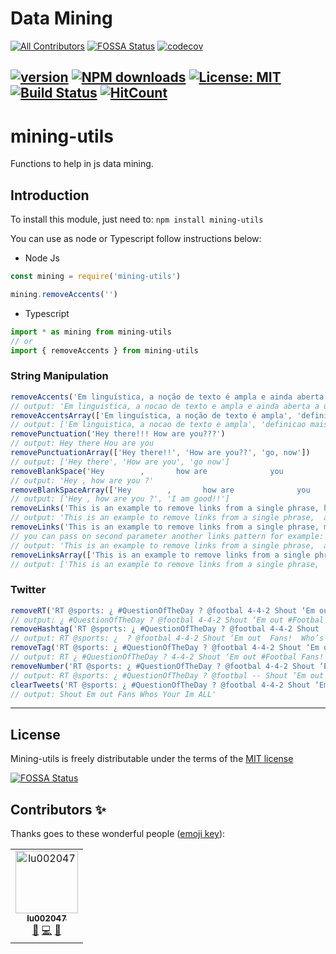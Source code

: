 # Data Mining
[![All Contributors](https://img.shields.io/badge/all_contributors-1-orange.svg?style=flat-square)](#contributors)
[![FOSSA Status](https://app.fossa.io/api/projects/git%2Bgithub.com%2FOracy%2Fmining-utils.svg?type=shield)](https://app.fossa.io/projects/git%2Bgithub.com%2FOracy%2Fmining-utils?ref=badge_shield) [![codecov](https://codecov.io/gh/Oracy/mining-utils/branch/master/graph/badge.svg)](https://codecov.io/gh/Oracy/mining-utils)

[![version](https://badge.fury.io/js/mining-utils.svg)](https://badge.fury.io/js/mining-utils) [![NPM downloads](https://img.shields.io/npm/dw/mining-utils)](https://img.shields.io/npm/dw/mining-utils)  [![License: MIT](https://img.shields.io/badge/License-MIT-yellow.svg)](https://github.com/Oracy/mining-utils/blob/master/LICENSE) [![Build Status](https://travis-ci.org/Oracy/mining-utils.svg?branch=master)](https://travis-ci.org/Oracy/mining-utils) [![HitCount](http://hits.dwyl.io/oracy/mining-utils.svg)](http://hits.dwyl.io/oracy/mining-utils)
---
# mining-utils

Functions to help in js data mining.

## Introduction

To install this module, just need to: `npm install mining-utils`

You can use as node or Typescript follow instructions below:
- Node Js
```javascript
const mining = require('mining-utils')

mining.removeAccents('')
```
- Typescript
```javascript
import * as mining from mining-utils
// or
import { removeAccents } from mining-utils
```

### String Manipulation

```javascript
removeAccents('Em linguística, a noção de texto é ampla e ainda aberta a uma definição mais precisa. Grosso modo, pode ser entendido como manifestação linguística das ideias de um autor, que serão interpretadas pelo leitor de acordo com seus conhecimentos linguísticos e culturais. Seu tamanho é variável.')
// output: 'Em linguistica, a nocao de texto e ampla e ainda aberta a uma definicao mais precisa. Grosso modo, pode ser entendido como manifestacao linguistica das ideias de um autor, que serao interpretadas pelo leitor de acordo com seus conhecimentos linguisticos e culturais. Seu tamanho e variavel.
removeAccentsArray(['Em linguística, a noção de texto é ampla', 'definição mais precisa. Grosso modo, pode ser entendido como manifestação linguística'])
// output: ['Em linguistica, a nocao de texto e ampla', 'definicao mais precisa. Grosso modo, pode ser entendido como manifestacao linguistica']
removePunctuation('Hey there!!! How are you???')
// output: Hey there Hou are you
removePunctuationArray(['Hey there!!', 'How are you??', 'go, now'])
// output: ['Hey there', 'How are you', 'go now']
removeBlankSpace('Hey        ,       how are              you           ?')
// output: 'Hey , how are you ?'
removeBlankSpaceArray(['Hey        ,       how are              you           ?', 'I            am      good!!'])
// output: ['Hey , how are you ?', 'I am good!!']
removeLinks('This is an example to remove links from a single phrase, https://web.whatsapp.com/ and text after the link.')
// output: 'This is an example to remove links from a single phrase,  and text after the link.'
removeLinks('This is an example to remove links from a single phrase, mms://link.com/ and text after the link.', 'mms')
// you can pass on second parameter another links pattern for example: 'mms', 'm3u'
// output: 'This is an example to remove links from a single phrase,  and text after the link.'
removeLinksArray(['This is an example to remove links from a single phrase, https://web.whatsapp.com/ and text after the link.', 'This is an example to remove links from a single phrase, https://www.instagram.com/ and text after the link.', 'This is an example to remove links from a single phrase, https://www.google.com/ and text after the link.'])
// output: ['This is an example to remove links from a single phrase,  and text after the link.', 'This is an example to remove links from a single phrase,  and text after the link.', 'This is an example to remove links from a single phrase,  and text after the link.']
```

### Twitter

```javascript
removeRT('RT @sports: ¿ #QuestionOfTheDay ? @footbal 4-4-2 Shout ‘Em out #Footbal Fans!  Who’s Your #Tram?  I’m ALL #Saints!!! #W124ãHODAT #WHODATNATION ⚜️… https://t.co/ITy7ESKfuB')
// output: ¿ #QuestionOfTheDay ? @footbal 4-4-2 Shout ‘Em out #Footbal Fans!  Who’s Your #Tram?  I’m ALL #Saints!!! #W124ãHODAT #WHODATNATION ⚜️… https://t.co/ITy7ESKfuB'
removeHashtag('RT @sports: ¿ #QuestionOfTheDay ? @footbal 4-4-2 Shout ‘Em out #Footbal Fans!  Who’s Your #Tram?  I’m ALL #Saints!!! #W124ãHODAT #WHODATNATION ⚜️… https://t.co/ITy7ESKfuB')
// output: RT @sports: ¿  ? @footbal 4-4-2 Shout ‘Em out  Fans!  Who’s Your   I’m ALL    ⚜️… https://t.co/ITy7ESKfuB'
removeTag('RT @sports: ¿ #QuestionOfTheDay ? @footbal 4-4-2 Shout ‘Em out #Footbal Fans!  Who’s Your #Tram?  I’m ALL #Saints!!! #W124ãHODAT #WHODATNATION ⚜️… https://t.co/ITy7ESKfuB')
// output: RT ¿ #QuestionOfTheDay ? 4-4-2 Shout ‘Em out #Footbal Fans!  Who’s Your #Tram?  I’m ALL #Saints!!! #W124ãHODAT #WHODATNATION ⚜️… https://t.co/ITy7ESKfuB'
removeNumber('RT @sports: ¿ #QuestionOfTheDay ? @footbal 4-4-2 Shout ‘Em out #Footbal Fans!  Who’s Your #Tram?  I’m ALL #Saints!!! #W124ãHODAT #WHODATNATION ⚜️… https://t.co/ITy7ESKfuB')
// output: RT @sports: ¿ #QuestionOfTheDay ? @footbal -- Shout ‘Em out #Footbal Fans!  Who’s Your #Tram?  I’m ALL #Saints!!! #WãHODAT #WHODATNATION ⚜️… https://t.co/ITyESKfuB'
clearTweets('RT @sports: ¿ #QuestionOfTheDay ? @footbal 4-4-2 Shout ‘Em out #Footbal Fans!  Who’s Your #Tram?  I’m ALL #Saints!!! #W124ãHODAT #WHODATNATION ⚜️… https://t.co/ITy7ESKfuB')
// output: Shout Em out Fans Whos Your Im ALL'
```

---

## License

Mining-utils is freely distributable under the terms of the [MIT license](https://github.com/Oracy/mining-utils/blob/master/LICENSE)

[![FOSSA Status](https://app.fossa.io/api/projects/git%2Bgithub.com%2FOracy%2Fmining-utils.svg?type=large)](https://app.fossa.io/projects/git%2Bgithub.com%2FOracy%2Fmining-utils?ref=badge_large)

## Contributors ✨

Thanks goes to these wonderful people ([emoji key](https://allcontributors.org/docs/en/emoji-key)):

<!-- ALL-CONTRIBUTORS-LIST:START - Do not remove or modify this section -->
<!-- prettier-ignore -->
<table>
  <tr>
    <td align="center">
      <a href="https://github.com/lu002047">
        <img src="https://avatars1.githubusercontent.com/u/12716914?v=4" width="100px;" alt="lu002047"/>
        <br />
        <sub>
          <b>lu002047</b>
        </sub>
      </a>
      <br />
      <a href="#maintenance-lu002047" title="Maintenance">🚧</a>
      <a href="https://github.com/Oracy/mining-utils/commits?author=lu002047" title="Code">💻</a>
      <a href="#review-lu002047" title="Reviewed Pull Requests">👀</a>
    </td>
  </tr>
</table>

<!-- ALL-CONTRIBUTORS-LIST:END -->